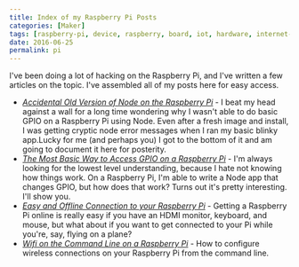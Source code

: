 ```yaml
---
title: Index of my Raspberry Pi Posts
categories: [Maker]
tags: [raspberry-pi, device, raspberry, board, iot, hardware, internet-of-things, electronics, pi, maker]
date: 2016-06-25
permalink: pi
---
```


I've been doing a lot of hacking on the Raspberry Pi, and I've written a few articles on the topic. I've assembled all of my posts here for easy access.

*   [_Accidental Old Version of Node on the Raspberry Pi_](http://codefoster.com/pi-oldnode/) - I beat my head against a wall for a long time wondering why I wasn't able to do basic GPIO on a Raspberry Pi using Node. Even after a fresh image and install, I was getting cryptic node error messages when I ran my basic blinky app.Lucky for me (and perhaps you) I got to the bottom of it and am going to document it here for posterity.
*   [_The Most Basic Way to Access GPIO on a Raspberry Pi_](http://codefoster.com/pi-basicgpio) - I'm always looking for the lowest level understanding, because I hate not knowing how things work. On a Raspberry Pi, I'm able to write a Node app that changes GPIO, but how does that work? Turns out it's pretty interesting. I'll show you.
*   [_Easy and Offline Connection to your Raspberry Pi_](http://codefoster.com/pi-easyoffline) - Getting a Raspberry Pi online is really easy if you have an HDMI monitor, keyboard, and mouse, but what about if you want to get connected to your Pi while you're, say, flying on a plane?
*   [_Wifi on the Command Line on a Raspberry Pi_](http://codefoster.com/pi-wifi/) - How to configure wireless connections on your Raspberry Pi from the command line.